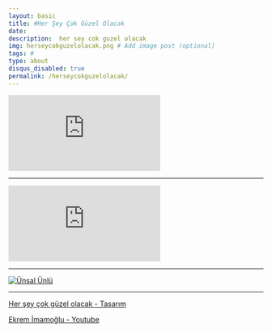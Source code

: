 ```yaml
---
layout: basic
title: #Her Şey Çok Güzel Olacak
date: 
description:  her sey cok guzel olacak
img: herseycokguzelolacak.png # Add image post (optional)
tags: # 
type: about
disqus_disabled: true
permalink: /herseycokguzelolacak/
---
```

<div class="container">
<iframe src="https://www.youtube.com/embed/wpeD_cimUs0" 
frameborder="0" allowfullscreen class="video"></iframe>
</div>

***

<div class="container">
<iframe src="https://www.youtube.com/embed/XOS0b9l5nH8" 
frameborder="0" allowfullscreen class="video"></iframe>
</div>

***

[![Ünsal Ünlü]({{site.baseurl}}/assets/img/unsalunlu.png)](https://www.youtube.com/channel/UCzJMy0X4vYivbZHkNccpPhQ/featured)

***

[Her şey çok güzel olacak  -  Tasarım](https://medium.com/@Seyyahil/her-%C5%9Fey-%C3%A7ok-g%C3%BCzel-olacak-6ae491374c56)<br>

[Ekrem İmamoğlu  -  Youtube](https://www.youtube.com/watch?v=KSrzDrY1_3Q)